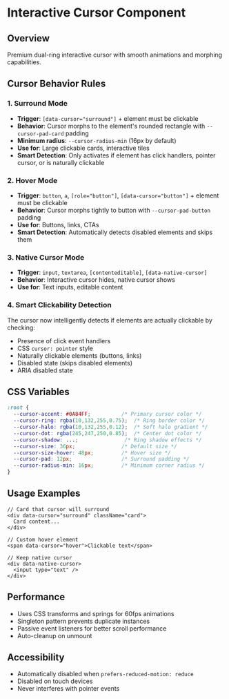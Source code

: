 # Interactive Cursor Component

## Overview
Premium dual-ring interactive cursor with smooth animations and morphing capabilities.

## Cursor Behavior Rules

### 1. Surround Mode
- **Trigger**: `[data-cursor="surround"]` + element must be clickable
- **Behavior**: Cursor morphs to the element's rounded rectangle with `--cursor-pad-card` padding
- **Minimum radius**: `--cursor-radius-min` (16px by default)
- **Use for**: Large clickable cards, interactive tiles
- **Smart Detection**: Only activates if element has click handlers, pointer cursor, or is naturally clickable

### 2. Hover Mode  
- **Trigger**: `button`, `a`, `[role="button"]`, `[data-cursor="button"]` + element must be clickable
- **Behavior**: Cursor morphs tightly to button with `--cursor-pad-button` padding
- **Use for**: Buttons, links, CTAs
- **Smart Detection**: Automatically detects disabled elements and skips them

### 3. Native Cursor Mode
- **Trigger**: `input`, `textarea`, `[contenteditable]`, `[data-native-cursor]`
- **Behavior**: Interactive cursor hides, native cursor shows
- **Use for**: Text inputs, editable content

### 4. Smart Clickability Detection
The cursor now intelligently detects if elements are actually clickable by checking:
- Presence of click event handlers
- CSS `cursor: pointer` style
- Naturally clickable elements (buttons, links)
- Disabled state (skips disabled elements)
- ARIA disabled state

## CSS Variables

```css
:root {
  --cursor-accent: #0A84FF;          /* Primary cursor color */
  --cursor-ring: rgba(10,132,255,0.75);  /* Ring border color */
  --cursor-halo: rgba(10,132,255,0.12);  /* Soft halo gradient */
  --cursor-dot: rgba(245,247,250,0.85);  /* Center dot color */
  --cursor-shadow: ...;               /* Ring shadow effects */
  --cursor-size: 36px;               /* Default size */
  --cursor-size-hover: 48px;         /* Hover size */
  --cursor-pad: 12px;                /* Surround padding */
  --cursor-radius-min: 16px;         /* Minimum corner radius */
}
```

## Usage Examples

```tsx
// Card that cursor will surround
<div data-cursor="surround" className="card">
  Card content...
</div>

// Custom hover element
<span data-cursor="hover">Clickable text</span>

// Keep native cursor
<div data-native-cursor>
  <input type="text" />
</div>
```

## Performance

- Uses CSS transforms and springs for 60fps animations
- Singleton pattern prevents duplicate instances
- Passive event listeners for better scroll performance
- Auto-cleanup on unmount

## Accessibility

- Automatically disabled when `prefers-reduced-motion: reduce`
- Disabled on touch devices
- Never interferes with pointer events
